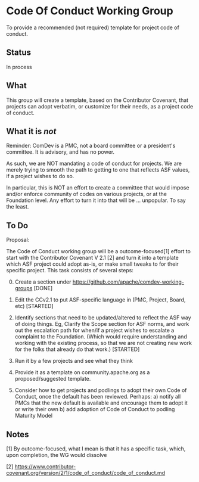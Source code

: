 # Code Of Conduct Working Group

To provide a recommended (not required) template for project code of
conduct.

## Status

In process

## What

This group will create a template, based on the Contributor Covenant,
that projects can adopt verbatim, or customize for their needs, as a
project code of conduct.

## What it is *not*

Reminder: ComDev is a PMC, not a board committee or a president's
committee. It is advisory, and has no power.

As such, we are NOT mandating a code of conduct for projects. We are
merely trying to smooth the path to getting to one that reflects ASF
values, if a project wishes to do so.

In particular, this is NOT an effort to create a committee that would
impose and/or enforce community of codes on various projects, or at
the Foundation level. Any effort to turn it into that will 
be … unpopular. To say the least.

## To Do

Proposal:

The Code of Conduct working group will be a outcome-focused[1] effort to start with the Contributor Covenant V 2.1 [2] and turn it into a template which ASF project could adopt as-is, or make small tweaks to for their specific project. This task consists of several steps:

0) Create a section under https://github.com/apache/comdev-working-groups [DONE]

1) Edit the CCv2.1 to put ASF-specific language in (PMC, Project, Board, etc) [STARTED]

2) Identify sections that need to be updated/altered to reflect the ASF way of doing things. Eg, Clarify the Scope section for ASF norms, and work out the escalation path for when/if a project wishes to escalate a complaint to the Foundation. (Which would require understanding and working with the existing process, so that we are not creating new work for the folks that already do that work.) [STARTED]

3) Run it by a few projects and see what they think

4) Provide it as a template on community.apache.org as a proposed/suggested template.

5) Consider how to get projects and podlings to adopt their own Code of Conduct, once the default has been reviewed. Perhaps:
   a) notify all PMCs that the new default is available and encourage them to adopt it or write their own
   b) add adoption of Code of Conduct to podling Maturity Model
   

## Notes

[1] By outcome-focused, what I mean is that it has a specific task, which, upon completion, the WG would dissolve

[2] https://www.contributor-covenant.org/version/2/1/code_of_conduct/code_of_conduct.md

